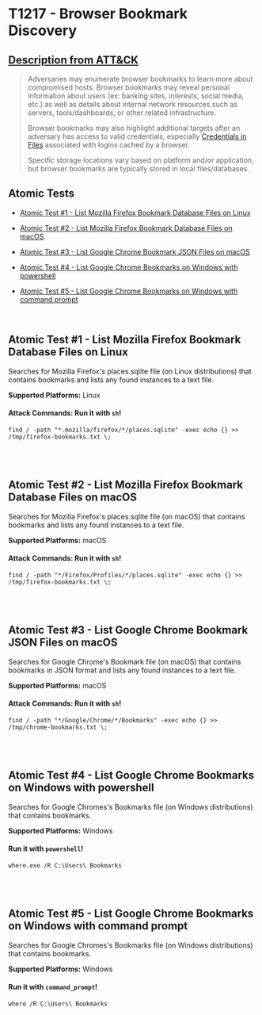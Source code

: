 # T1217 - Browser Bookmark Discovery
## [Description from ATT&CK](https://attack.mitre.org/wiki/Technique/T1217)
<blockquote>Adversaries may enumerate browser bookmarks to learn more about compromised hosts. Browser bookmarks may reveal personal information about users (ex: banking sites, interests, social media, etc.) as well as details about internal network resources such as servers, tools/dashboards, or other related infrastructure.

Browser bookmarks may also highlight additional targets after an adversary has access to valid credentials, especially [Credentials in Files](https://attack.mitre.org/techniques/T1081) associated with logins cached by a browser.

Specific storage locations vary based on platform and/or application, but browser bookmarks are typically stored in local files/databases.</blockquote>

## Atomic Tests

- [Atomic Test #1 - List Mozilla Firefox Bookmark Database Files on Linux](#atomic-test-1---list-mozilla-firefox-bookmark-database-files-on-linux)

- [Atomic Test #2 - List Mozilla Firefox Bookmark Database Files on macOS](#atomic-test-2---list-mozilla-firefox-bookmark-database-files-on-macos)

- [Atomic Test #3 - List Google Chrome Bookmark JSON Files on macOS](#atomic-test-3---list-google-chrome-bookmark-json-files-on-macos)

- [Atomic Test #4 - List Google Chrome Bookmarks on Windows with powershell](#atomic-test-4---list-google-chrome-bookmarks-on-windows-with-powershell)

- [Atomic Test #5 - List Google Chrome Bookmarks on Windows with command prompt](#atomic-test-5---list-google-chrome-bookmarks-on-windows-with-command-prompt)


<br/>

## Atomic Test #1 - List Mozilla Firefox Bookmark Database Files on Linux
Searches for Mozilla Firefox's places.sqlite file (on Linux distributions) that contains bookmarks and lists any found instances to a text file.

**Supported Platforms:** Linux



#### Attack Commands: Run it with `sh`! 
```
find / -path "*.mozilla/firefox/*/places.sqlite" -exec echo {} >> /tmp/firefox-bookmarks.txt \;
```






<br/>
<br/>

## Atomic Test #2 - List Mozilla Firefox Bookmark Database Files on macOS
Searches for Mozilla Firefox's places.sqlite file (on macOS) that contains bookmarks and lists any found instances to a text file.

**Supported Platforms:** macOS



#### Attack Commands: Run it with `sh`! 
```
find / -path "*/Firefox/Profiles/*/places.sqlite" -exec echo {} >> /tmp/firefox-bookmarks.txt \;
```






<br/>
<br/>

## Atomic Test #3 - List Google Chrome Bookmark JSON Files on macOS
Searches for Google Chrome's Bookmark file (on macOS) that contains bookmarks in JSON format and lists any found instances to a text file.

**Supported Platforms:** macOS



#### Attack Commands: Run it with `sh`! 
```
find / -path "*/Google/Chrome/*/Bookmarks" -exec echo {} >> /tmp/chrome-bookmarks.txt \;
```






<br/>
<br/>

## Atomic Test #4 - List Google Chrome Bookmarks on Windows with powershell
Searches for Google Chromes's Bookmarks file (on Windows distributions) that contains bookmarks.

**Supported Platforms:** Windows


#### Run it with `powershell`! 
```
where.exe /R C:\Users\ Bookmarks
```



<br/>
<br/>

## Atomic Test #5 - List Google Chrome Bookmarks on Windows with command prompt
Searches for Google Chromes's Bookmarks file (on Windows distributions) that contains bookmarks.

**Supported Platforms:** Windows


#### Run it with `command_prompt`! 
```
where /R C:\Users\ Bookmarks
```



<br/>
